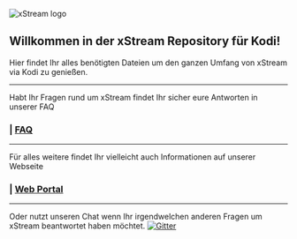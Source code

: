 ![xStream logo](https://raw.githubusercontent.com/streamxstream/xStream-FAQ/master/Logo%20FAQ.png)


## Willkommen in der xStream Repository für Kodi!

Hier findet Ihr alles benötigten Dateien um den ganzen Umfang von xStream via Kodi zu genießen.

***

Habt Ihr Fragen rund um xStream findet Ihr sicher eure Antworten in unserer FAQ
### | [FAQ](https://github.com/streamxstream/xStream-FAQ/blob/master/xStream_Anleitung_FAQ.md)

***

Für alles weitere findet Ihr vielleicht auch Informationen auf unserer Webseite
### | [Web Portal](https://streamxstream.github.io/xStreamRepoWeb/)

***

Oder nutzt unseren Chat wenn Ihr irgendwelchen anderen Fragen um xStream beantwortet haben möchtet.
[![Gitter](https://badges.gitter.im/streamxstream/community.svg)](https://gitter.im/streamxstream/community?utm_source=badge&utm_medium=badge&utm_campaign=pr-badge)




